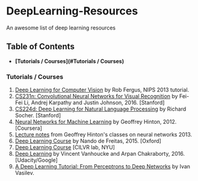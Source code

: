 # DeepLearning-Resources
An awesome list of deep learning resources

## Table of Contents
* **[Tutorials / Courses](#Tutorials / Courses)** 

### Tutorials / Courses

1. [Deep Learning for Computer Vision](https://www.youtube.com/watch?v=qgx57X0fBdA)  by Rob Fergus, NIPS 2013 tutorial.
2. [CS231n: Convolutional Neural Networks for Visual Recognition](http://vision.stanford.edu/teaching/cs231n/syllabus.html) by Fei-Fei Li, Andrej Karpathy and Justin Johnson, 2016. [Stanford]
3. [CS224d: Deep Learning for Natural Language Processing](http://cs224d.stanford.edu/) by Richard Socher. [Stanford]
4. [Neural Networks for Machine Learning](https://www.coursera.org/course/neuralnets) by Geoffrey Hinton, 2012. [Coursera]
5. [Lecture notes](http://www.cs.toronto.edu/~hinton/csc2535/lectures.html) from Geoffrey Hinton's classes on neural networks 2013.
6. [Deep Learning Course](http://www.computervisiontalks.com/tag/deep-learning-course/) by Nando de Freitas, 2015. [Oxford]
7. [Deep Learning Course](http://cilvr.cs.nyu.edu/doku.php?id=deeplearning:slides:start) [CILVR lab, NYU]
8. [Deep Learning](https://www.udacity.com/course/deep-learning--ud730) by Vincent Vanhoucke and Arpan Chakraborty, 2016. [Udacity/Google]
9. [A Deep Learning Tutorial: From Perceptrons to Deep Networks](http://www.toptal.com/machine-learning/an-introduction-to-deep-learning-from-perceptrons-to-deep-networks) by Ivan Vasilev.